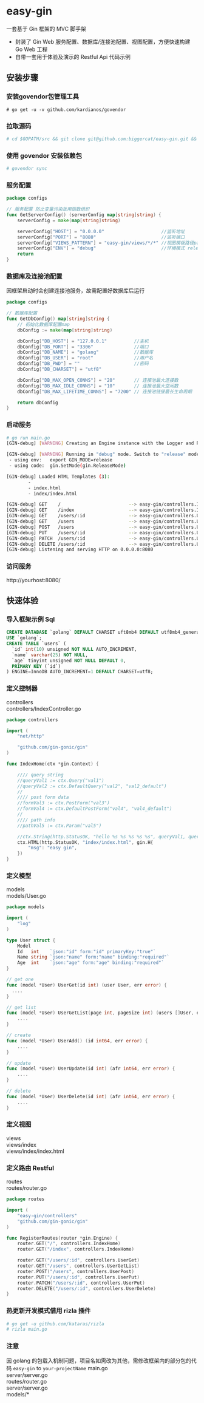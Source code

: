 # easy-gin
一套基于 Gin 框架的 MVC 脚手架
- 封装了 Gin Web 服务配置、数据库/连接池配置、视图配置，方便快速构建 Go Web 工程
- 自带一套用于体验及演示的 Restful Api 代码示例


## 安装步骤
### 安装govendor包管理工具
```
# go get -u -v github.com/kardianos/govendor
```
### 拉取源码
```sh
# cd $GOPATH/src && git clone git@github.com:biggercat/easy-gin.git && cd easy-gin
```
### 使用 govendor 安装依赖包
```sh
# govendor sync
```
### 服务配置
```go
package configs

// 服务配置 防止变量污染故用函数组织
func GetServerConfig() (serverConfig map[string]string) {
	serverConfig = make(map[string]string)

	serverConfig["HOST"] = "0.0.0.0"                     //监听地址
	serverConfig["PORT"] = "8080"                        //监听端口
	serverConfig["VIEWS_PATTERN"] = "easy-gin/views/*/*" //视图模板路径pattern
	serverConfig["ENV"] = "debug"                        //环境模式 release/debug/test
	return
}

```
### 数据库及连接池配置
因框架启动时会创建连接池服务，故需配置好数据库后运行
```go
package configs

// 数据库配置
func GetDbConfig() map[string]string {
	// 初始化数据库配置map
	dbConfig := make(map[string]string)

	dbConfig["DB_HOST"] = "127.0.0.1"          //主机
	dbConfig["DB_PORT"] = "3306"               //端口
	dbConfig["DB_NAME"] = "golang"             //数据库
	dbConfig["DB_USER"] = "root"               //用户名
	dbConfig["DB_PWD"] = ""                    //密码
	dbConfig["DB_CHARSET"] = "utf8"

	dbConfig["DB_MAX_OPEN_CONNS"] = "20"       // 连接池最大连接数
	dbConfig["DB_MAX_IDLE_CONNS"] = "10"       // 连接池最大空闲数
	dbConfig["DB_MAX_LIFETIME_CONNS"] = "7200" // 连接池链接最长生命周期

	return dbConfig
}
```
### 启动服务
```sh
# go run main.go
[GIN-debug] [WARNING] Creating an Engine instance with the Logger and Recovery middleware already attached.

[GIN-debug] [WARNING] Running in "debug" mode. Switch to "release" mode in production.
 - using env:   export GIN_MODE=release
 - using code:  gin.SetMode(gin.ReleaseMode)

[GIN-debug] Loaded HTML Templates (3):
        -
        - index.html
        - index/index.html

[GIN-debug] GET    /                         --> easy-gin/controllers.IndexHome (3 handlers)
[GIN-debug] GET    /index                    --> easy-gin/controllers.IndexHome (3 handlers)
[GIN-debug] GET    /users/:id                --> easy-gin/controllers.UserGet (3 handlers)
[GIN-debug] GET    /users                    --> easy-gin/controllers.UserGetList (3 handlers)
[GIN-debug] POST   /users                    --> easy-gin/controllers.UserPost (3 handlers)
[GIN-debug] PUT    /users/:id                --> easy-gin/controllers.UserPut (3 handlers)
[GIN-debug] PATCH  /users/:id                --> easy-gin/controllers.UserPut (3 handlers)
[GIN-debug] DELETE /users/:id                --> easy-gin/controllers.UserDelete (3 handlers)
[GIN-debug] Listening and serving HTTP on 0.0.0.0:8080
```
### 访问服务
http://yourhost:8080/

## 快速体验
### 导入框架示例 Sql
```sql
CREATE DATABASE `golang` DEFAULT CHARSET uft8mb4 DEFAULT utf8mb4_general_ci;
USE `golang`;
CREATE TABLE `users` (
  `id` int(10) unsigned NOT NULL AUTO_INCREMENT,
  `name` varchar(25) NOT NULL,
  `age` tinyint unsigned NOT NULL DEFAULT 0,
  PRIMARY KEY (`id`)
) ENGINE=InnoDB AUTO_INCREMENT=1 DEFAULT CHARSET=utf8;
```
### 定义控制器
controllers<br>
controllers/IndexController.go<br>
```go
package controllers

import (
	"net/http"

	"github.com/gin-gonic/gin"
)

func IndexHome(ctx *gin.Context) {

	//// query string
	//queryVal1 := ctx.Query("val1")
	//queryVal2 := ctx.DefaultQuery("val2", "val2_default")
	//
	//// post form data
	//formVal3 := ctx.PostForm("val3")
	//formVal4 := ctx.DefaultPostForm("val4", "val4_default")
	//
	//// path info
	//pathVal5 := ctx.Param("val5")

	//ctx.String(http.StatusOK, "hello %s %s %s %s %s", queryVal1, queryVal2, formVal3, formVal4, pathVal5)
	ctx.HTML(http.StatusOK, "index/index.html", gin.H{
		"msg": "easy gin",
	})
}
```
### 定义模型
models<br>
models/User.go<br>
```go
package models

import (
	"log"
)

type User struct {
	Model
	Id   int    `json:"id" form:"id" primaryKey:"true"`
	Name string `json:"name" form:"name" binding:"required"`
	Age  int    `json:"age" form:"age" binding:"required"`
}

// get one
func (model *User) UserGet(id int) (user User, err error) {
  ....
}

// get list
func (model *User) UserGetList(page int, pageSize int) (users []User, err error) {
	....
}

// create
func (model *User) UserAdd() (id int64, err error) {
	....
}

// update
func (model *User) UserUpdate(id int) (afr int64, err error) {
	....
}

// delete
func (model *User) UserDelete(id int) (afr int64, err error) {
	....
}
```
### 定义视图
views<br>
views/index<br>
views/index/index.html<br>

### 定义路由 Restful
routes<br>
routes/router.go<br>
```go
package routes

import (
	"easy-gin/controllers"
	"github.com/gin-gonic/gin"
)

func RegisterRoutes(router *gin.Engine) {
	router.GET("/", controllers.IndexHome)
	router.GET("/index", controllers.IndexHome)

	router.GET("/users/:id", controllers.UserGet)
	router.GET("/users", controllers.UserGetList)
	router.POST("/users", controllers.UserPost)
	router.PUT("/users/:id", controllers.UserPut)
	router.PATCH("/users/:id", controllers.UserPut)
	router.DELETE("/users/:id", controllers.UserDelete)
}
```

### 热更新开发模式借用 rizla 插件
```sh
# go get -u github.com/kataras/rizla
# rizla main.go
```
### 注意
因 golang 的包载入机制问题，项目名如需改为其他，需修改框架内的部分包的代码 `easy-gin` to `your-projectName`
main.go<br>
server/server.go<br>
routes/router.go<br>
server/server.go<br>
models/*
